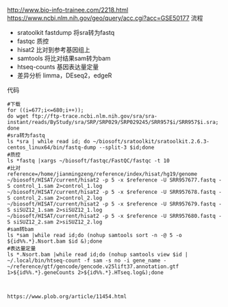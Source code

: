 http://www.bio-info-trainee.com/2218.html
https://www.ncbi.nlm.nih.gov/geo/query/acc.cgi?acc=GSE50177
流程
- sratoolkit fastdump 将sra转为fastq
- fastqc 质控
- hisat2 比对到参考基因组上
- samtools  将比对结果sam转为bam
- htseq-counts 基因表达量定量
- 差异分析 limma，DEseq2，edgeR

代码
```shell
#下载
for ((i=677;i<=680;i++));
do wget ftp://ftp-trace.ncbi.nlm.nih.gov/sra/sra-instant/reads/ByStudy/sra/SRP/SRP029/SRP029245/SRR957$i/SRR957$i.sra;
done
#sra转为fastq
ls *sra | while read id; do ~/biosoft/sratoolkit/sratoolkit.2.6.3-centos_linux64/bin/fastq-dump --split-3 $id;done
#质控
ls *fastq |xargs ~/biosoft/fastqc/FastQC/fastqc -t 10
#比对
reference=/home/jianmingzeng/reference/index/hisat/hg19/genome
~/biosoft/HISAT/current/hisat2 -p 5 -x $reference -U SRR957677.fastq -S control_1.sam 2>control_1.log
~/biosoft/HISAT/current/hisat2 -p 5 -x $reference -U SRR957678.fastq -S control_2.sam 2>control_2.log
~/biosoft/HISAT/current/hisat2 -p 5 -x $reference -U SRR957679.fastq -S siSUZ12_1.sam 2>siSUZ12_1.log
~/biosoft/HISAT/current/hisat2 -p 5 -x $reference -U SRR957680.fastq -S siSUZ12_2.sam 2>siSUZ12_2.log
#sam转bam
ls *sam |while read id;do (nohup samtools sort -n -@ 5 -o ${id%%.*}.Nsort.bam $id &);done
#表达量定量
ls *.Nsort.bam |while read id;do (nohup samtools view $id | ~/.local/bin/htseq-count -f sam -s no -i gene_name - ~/reference/gtf/gencode/gencode.v25lift37.annotation.gtf 1>${id%%.*}.geneCounts 2>${id%%.*}.HTseq.log&);done



https://www.plob.org/article/11454.html 